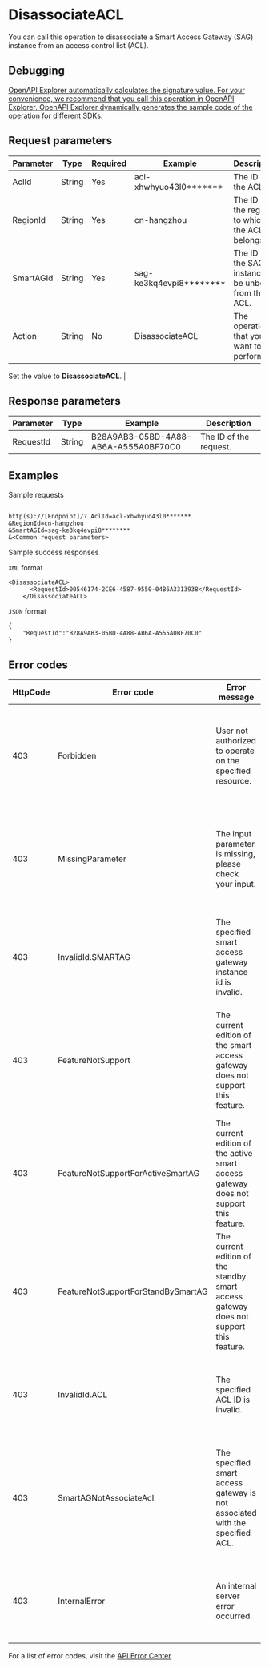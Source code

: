 # DisassociateACL

You can call this operation to disassociate a Smart Access Gateway \(SAG\) instance from an access control list \(ACL\).

## Debugging

[OpenAPI Explorer automatically calculates the signature value. For your convenience, we recommend that you call this operation in OpenAPI Explorer. OpenAPI Explorer dynamically generates the sample code of the operation for different SDKs.](https://api.aliyun.com/#product=Smartag&api=DisassociateACL&type=RPC&version=2018-03-13)

## Request parameters

|Parameter|Type|Required|Example|Description|
|---------|----|--------|-------|-----------|
|AclId|String|Yes|acl-xhwhyuo43l0\*\*\*\*\*\*\*|The ID of the ACL. |
|RegionId|String|Yes|cn-hangzhou|The ID of the region to which the ACL belongs. |
|SmartAGId|String|Yes|sag-ke3kq4evpi8\*\*\*\*\*\*\*\*|The ID of the SAG instance to be unbound from the ACL. |
|Action|String|No|DisassociateACL|The operation that you want to perform.

 Set the value to **DisassociateACL**. |

## Response parameters

|Parameter|Type|Example|Description|
|---------|----|-------|-----------|
|RequestId|String|B28A9AB3-05BD-4A88-AB6A-A555A0BF70C0|The ID of the request. |

## Examples

Sample requests

```

http(s)://[Endpoint]/? AclId=acl-xhwhyuo43l0*******
&RegionId=cn-hangzhou
&SmartAGId=sag-ke3kq4evpi8********
&<Common request parameters>

```

Sample success responses

`XML` format

```
<DisassociateACL>
	  <RequestId>00546174-2CE6-4587-9550-04B6A3313938</RequestId>
    </DisassociateACL>
```

`JSON` format

```
{
	"RequestId":"B28A9AB3-05BD-4A88-AB6A-A555A0BF70C0"
}
```

## Error codes

|HttpCode|Error code|Error message|Description|
|--------|----------|-------------|-----------|
|403|Forbidden|User not authorized to operate on the specified resource.|The error message returned because you do not have the permission to manage the resource.|
|403|MissingParameter|The input parameter is missing, please check your input.|The error message returned because a request parameter is not set. Check the request parameters.|
|403|InvalidId.SMARTAG|The specified smart access gateway instance id is invalid.|The error message returned because the specified SAG instance ID is invalid.|
|403|FeatureNotSupport|The current edition of the smart access gateway does not support this feature.|The error message returned because the current version of the SAG device does not support this feature.|
|403|FeatureNotSupportForActiveSmartAG|The current edition of the active smart access gateway does not support this feature.|The error message returned because the current version of the active SAG device does not support this feature.|
|403|FeatureNotSupportForStandBySmartAG|The current edition of the standby smart access gateway does not support this feature.|The error message returned because the current version of the standby SAG device does not support this feature.|
|403|InvalidId.ACL|The specified ACL ID is invalid.|The error message returned because the specified ACL ID is invalid.|
|403|SmartAGNotAssociateAcl|The specified smart access gateway is not associated with the specified ACL.|The error message returned because the specified SAG instance is not bound with the specified ACL.|
|403|InternalError|An internal server error occurred.|The error message returned because an internal server error has occurred.|

For a list of error codes, visit the [API Error Center](https://error-center.alibabacloud.com/status/product/Smartag).

